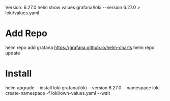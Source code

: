 Version: 6.27.0
helm show values grafana/loki --version 6.27.0 > loki/values.yaml

# Add Repo
helm repo add grafana https://grafana.github.io/helm-charts
helm repo update

# Install
helm upgrade --install loki grafana/loki --version 6.27.0 --namespace loki --create-namespace -f loki/own-values.yaml --wait